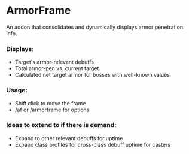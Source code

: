 # ArmorFrame
An addon that consolidates and dynamically displays armor penetration info.   
### Displays:
- Target's armor-relevant debuffs
- Total armor-pen vs. current target
- Calculated net target armor for bosses with well-known values
### Usage:
- Shift click to move the frame
- /af or /armorframe for options
### Ideas to extend to if there is demand:
- Expand to other relevant debuffs for uptime
- Expand class profiles for cross-class debuff uptime for casters
